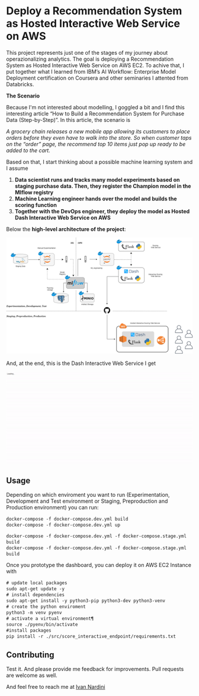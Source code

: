 # Deploy a Recommendation System as Hosted Interactive Web Service on AWS

This project represents just one of the stages of my journey about operazionalizing analytics. 
The goal is deploying a Recommendation System as Hosted Interactive Web Service on AWS EC2. 
To achive that, I put together what I learned from IBM’s AI Workflow: Enterprise Model Deployment certification on Coursera and other seminaries I attented from Databricks. 


**The Scenario**

Because I'm not interested about modelling, I goggled a bit and I find this interesting article “How to Build a Recommendation System for Purchase Data (Step-by-Step)”. In this article, the scenario is 

*A grocery chain releases a new mobile app allowing its customers to place orders before they even have to walk into the store. So when customer taps on the “order” page, the recommend top 10 items just pop up ready to be added to the cart.*

Based on that, I start thinking about a possible machine learning system and I assume

1. **Data scientist runs and tracks many model experiments based on staging purchase data. Then, they register the Champion model in the Mlflow registry**
2. **Machine Learning engineer hands over the model and builds the scoring function**
3. **Together with the DevOps engineer, they deploy the model as Hosted Dash Interactive Web Service on AWS**


Below the **high-level architecture of the project**: 

<img src="https://github.com/IvanNardini/modelops-aws-web-endpoint-hosted/raw/master/architecture.png">

And, at the end, this is the Dash Interactive Web Service I get

<img src="https://github.com/IvanNardini/modelops-aws-web-endpoint-hosted/raw/master/modelops_app.gif">

## Usage 

Depending on which enviroment you want to run (Experimentation, Development and Test environment or Staging, Preproduction and Production environment) you can run: 

```
docker-compose -f docker-compose.dev.yml build
docker-compose -f docker-compose.dev.yml up
```

```
docker-compose -f docker-compose.dev.yml -f docker-compose.stage.yml build 
docker-compose -f docker-compose.dev.yml -f docker-compose.stage.yml build 
```
Once you prototype the dashboard, you can deploy it on AWS EC2 Instance with 

```
# update local packages
sudo apt-get update -y
# install dependencies
sudo apt-get install -y python3-pip python3-dev python3-venv
# create the python enviroment
python3 -m venv pyenv
# activate a virtual environment¶
source ./pyenv/bin/activate
#install packages
pip install -r ./src/score_interactive_endpoint/requirements.txt
```

## Contributing

Test it. And please provide me feedback for improvements. Pull requests are welcome as well.

And feel free to reach me at [Ivan Nardini](ivan.nardini@sas.com )
